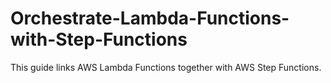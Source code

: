 # Orchestrate-Lambda-Functions-with-Step-Functions
This guide links AWS Lambda Functions together with AWS Step Functions.
